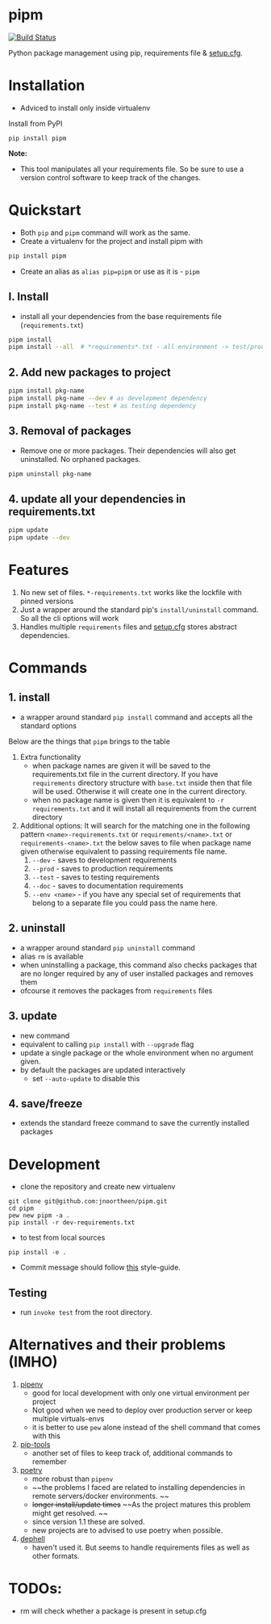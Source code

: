 # pipm

[![Build Status](https://travis-ci.com/jnoortheen/pipm.svg?branch=master)](https://travis-ci.com/jnoortheen/pipm)

Python package management using pip, requirements file & [setup.cfg](https://setuptools.pypa.io/en/latest/userguide/declarative_config.html).


# Installation

- Adviced to install only inside virtualenv

Install from PyPI

```
pip install pipm
```

**Note:**
- This tool manipulates all your requirements file. So be sure to use a version control software to keep track of the changes.

# Quickstart

- Both `pip` and `pipm` command will work as the same.
- Create a virtualenv for the project and install pipm with 
```sh
pip install pipm
``` 
- Create an alias as `alias pip=pipm` or use as it is - `pipm`

## I. Install

- install all your dependencies from the base requirements file (`requirements.txt`)
```sh
pipm install
pipm install --all  # *requirements*.txt - all environment -> test/prod/dev
```

## 2. Add new packages to project
```sh
pipm install pkg-name
pipm install pkg-name --dev # as development dependency
pipm install pkg-name --test # as testing dependency
```

## 3. Removal of packages
- Remove one or more packages. Their dependencies will also get uninstalled. No orphaned packages. 
```sh
pipm uninstall pkg-name
```

## 4. update all your dependencies in requirements.txt
```sh
pipm update
pipm update --dev
```

# Features

1. No new set of files. `*-requirements.txt` works like the lockfile with pinned versions 
2. Just a wrapper around the standard pip's `install/uninstall` command. So all the cli options will work
3. Handles multiple `requirements` files
  and [setup.cfg](https://setuptools.pypa.io/en/latest/userguide/declarative_config.html) stores abstract dependencies.


# Commands

## 1. install
 - a wrapper around standard `pip install` command and accepts all the standard options

 Below are the things that `pipm` brings to the table

1. Extra functionality
    - when package names are given it will be saved to the requirements.txt file in the current directory.
    If you have `requirements` directory structure with `base.txt` inside then that file will be used. Otherwise it
    will create one in the current directory.
    - when no package name is given then it is equivalent to `-r requirements.txt` and it will install all requirements
    from the current directory
2. Additional options:
    It will search for the matching one in the following pattern `<name>-requirements.txt` or
    `requirements/<name>.txt` or `requirements-<name>.txt`
    the below saves to file when package name given otherwise equivalent to passing requirements file name.
   1. `--dev` - saves to development requirements
   2. `--prod` - saves to production requirements
   3. `--test` - saves to  testing requirements
   4. `--doc` - saves to  documentation requirements
   5. `--env <name>` - if you have any special set of requirements that belong to a separate file you could pass the name here.


## 2. uninstall 
 - a wrapper around standard `pip uninstall` command
 - alias `rm` is available
 - when uninstalling a package, this command also checks packages that are no longer required by any of user installed
 packages and removes them
 - ofcourse it removes the packages from `requirements` files

## 3. update
 - new command
 - equivalent to calling `pip install` with `--upgrade` flag
 - update a single package or the whole environment when no argument given.
 - by default the packages are updated interactively
     - set `--auto-update` to disable this

## 4. save/freeze
 - extends the standard freeze command to save the currently installed packages

# Development
- clone the repository and create new virtualenv

```
git clone git@github.com:jnoortheen/pipm.git
cd pipm
pew new pipm -a .
pip install -r dev-requirements.txt
```

-  to test from local sources
```
pip install -e .
```

- Commit message should follow [this](https://udacity.github.io/git-styleguide/) style-guide.

## Testing

- run `invoke test` from the root directory.


# Alternatives and their problems (IMHO)

1. [pipenv](https://docs.pipenv.org/)
    - good for local development with only one virtual environment per project
    - Not good when we need to deploy over production server or keep multiple virtuals-envs
    - it is better to use `pew` alone instead of the shell command that comes with this
2. [pip-tools](https://github.com/jazzband/pip-tools)
    - another set of files to keep track of, additional commands to remember
3. [poetry](https://github.com/sdispater/poetry) 
    - more robust than `pipenv`
    - ~~the problems I faced are related to installing dependencies in remote servers/docker environments. ~~
    - ~~longer install/update times~~
    ~~As the project matures this problem might get resolved. ~~
    - since version 1.1 these are solved. 
    - new projects are to advised to use poetry when possible.
4. [dephell](https://github.com/dephell/dephell)
    - haven't used it. But seems to handle requirements files as well as other formats.

# TODOs:

 - rm will check whether a package is present in setup.cfg
